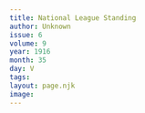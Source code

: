 ```yaml
---
title: National League Standing
author: Unknown
issue: 6
volume: 9
year: 1916
month: 35
day: V
tags:
layout: page.njk
image:
---
```

